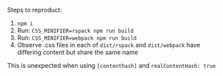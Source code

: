 Steps to reproduct:

1. `npm i`
2. Run: `CSS_MINIFIER=rspack npm run build`
3. Run: `CSS_MINIFIER=webpack npm run build`
4. Observe .css files in each of `dist/rspack` and `dist/webpack` have differing content but share the same name

This is unexpected when using `[contenthash]` and `realContentHash: true`